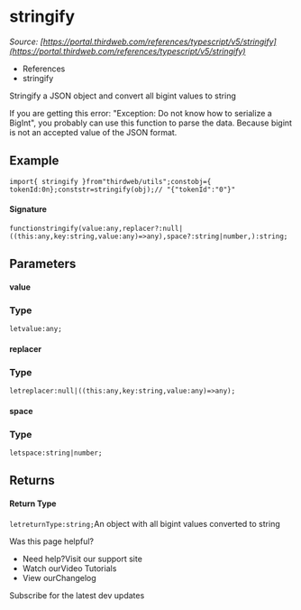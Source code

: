 # stringify

*Source: [https://portal.thirdweb.com/references/typescript/v5/stringify](https://portal.thirdweb.com/references/typescript/v5/stringify)*

* References
* stringify

Stringify a JSON object and convert all bigint values to string

If you are getting this error: "Exception: Do not know how to serialize a BigInt",
you probably can use this function to parse the data.
Because bigint is not an accepted value of the JSON format.

## Example

`import{ stringify }from"thirdweb/utils";constobj={ tokenId:0n};conststr=stringify(obj);// "{"tokenId":"0"}"`
#### Signature

`functionstringify(value:any,replacer?:null|((this:any,key:string,value:any)=>any),space?:string|number,):string;`
## Parameters

#### value

### Type

`letvalue:any;`
#### replacer

### Type

`letreplacer:null|((this:any,key:string,value:any)=>any);`
#### space

### Type

`letspace:string|number;`
## Returns

#### Return Type

`letreturnType:string;`An object with all bigint values converted to string

Was this page helpful?

* Need help?Visit our support site
* Watch ourVideo Tutorials
* View ourChangelog

Subscribe for the latest dev updates

